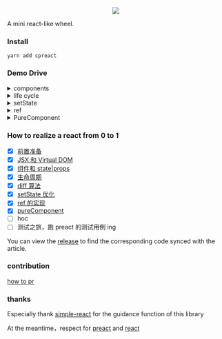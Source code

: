 <div align="center">
  <img src="http://oqhtscus0.bkt.clouddn.com/9c461a61924ed0fecb6024a256671251.jpg-200">
</div>

A mini react-like wheel.

### Install

```
yarn add cpreact
```

### Demo Drive

<details>
  <summary>components</summary>

```js
class A extends Component {
  constructor(props) {
    super(props)
    this.state = {
      count: 1
    }
  }

  click() {
    this.setState({
      count: ++this.state.count
    })
  }

  render() {
    return (
      <div>
        <button onClick={this.click.bind(this)}>Click Me!</button>
        <div>{this.props.name}:{this.state.count}</div>
      </div>
    )
  }
}

ReactDOM.render(
  <A name="count" />,
  document.getElementById('root')
)
```
</details>

<details>
  <summary>life cycle</summary>

```js
class A extends Component {
  componentWillReceiveProps(props) {
    console.log('componentWillReceiveProps')
  }

  render() {
    return (
      <div>{this.props.count}</div>
    )
  }
}

class B extends Component {
  constructor(props) {
    super(props)
    this.state = {
      count: 1
    }
  }

  componentWillMount() {
    console.log('componentWillMount')
  }

  componentDidMount() {
    console.log('componentDidMount')
  }

  shouldComponentUpdate(nextProps, nextState) {
    console.log('shouldComponentUpdate', nextProps, nextState)
    return true
  }

  componentWillUpdate() {
    console.log('componentWillUpdate')
  }

  componentDidUpdate() {
    console.log('componentDidUpdate')
  }

  click() {
    this.setState({
      count: ++this.state.count
    })
  }

  render() {
    console.log('render')
    return (
      <div>
        <button onClick={this.click.bind(this)}>Click Me!</button>
        <A count={this.state.count} />
      </div>
    )
  }
}

ReactDOM.render(
  <B />,
  document.getElementById('root')
)
```
</details>

<details>
  <summary>setState</summary>

```js
export default class B extends Component {
  constructor(props) {
    super(props)
    this.state = {
      count: 0
    }
    this.click = this.click.bind(this)
  }

  click() {
    for (let i = 0; i < 10; i++) {
      this.setState({ // 在先前的逻辑中，没调用一次 setState 就会 render 一次
        count: ++this.state.count
      })
    }
  }

  render() {
    console.log(this.state.count)
    return (
      <div>
        <button onClick={this.click}>增加</button>
        <div>{this.state.count}</div>
      </div>
    )
  }
}
```
</details>

<details>
<summary>ref</summary>

```js
class A extends Component {
  constructor() {
    super()
    this.state = {
      count: 0
    }
    this.click = this.click.bind(this)
  }

  click() {
    this.setState({
      count: ++this.state.count
    })
  }

  render() {
    return <div>{this.state.count}</div>
  }
}

class B extends Component {
  constructor() {
    super()
    this.click = this.click.bind(this)
  }

  click() {
    this.A.click()
  }

  render() {
    return (
      <div>
        <button onClick={this.click}>加1</button>
        <A ref={(e) => { this.A = e }} />
      </div>
    )
  }
}
```
</details>

<details>
<summary>PureComponent</summary>

```js
// 测试用例：验证 state 浅比较
class B extends PureComponent {
  constructor(props) {
    super(props)
    this.state = {
      count: 0
    }
    this.click = this.click.bind(this)
  }

  click() {
    const state = Object.assign({}, this.state)

    this.setState({
      count: this.state.count + 1,
    })
  }

  render() {
    return (
      <div>
        <button onClick={this.click}>增加</button>
        <div>{this.state.count}</div>
      </div>
    )
  }
}

// 测试用例：验证 props 浅比较
class A extends PureComponent {
  render() {
    return (
      <div>{this.props.count.number}</div>
    )
  }
}

class B extends PureComponent {
  constructor(props) {
    super(props)
    this.state = {
      count: { number: 1 }
    }
  }

  click() {
    this.setState({
      count: { number: 1 }
    })
  }

  render() {
    return (
      <div>
        <button onClick={this.click.bind(this)}>Click Me!</button>
        <A count={ this.state.count } />
      </div>
    )
  }
}
```
</details>

### How to realize a react from 0 to 1

- [x] [前置准备](https://github.com/MuYunyun/blog/blob/master/BasicSkill/从0到1实现React/0.前置准备.md)
- [x] [JSX 和 Virtual DOM](https://github.com/MuYunyun/blog/issues/24)
- [x] [组件和 state|props](https://github.com/MuYunyun/blog/issues/25)
- [x] [生命周期](https://github.com/MuYunyun/blog/blob/master/BasicSkill/从0到1实现React/3.生命周期.md)
- [x] [diff 算法](https://github.com/MuYunyun/blog/issues/26)
- [x] [setState 优化](https://github.com/MuYunyun/blog/blob/master/BasicSkill/从0到1实现React/5.setState.md)
- [x] [ref 的实现](https://github.com/MuYunyun/blog/blob/master/BasicSkill/从0到1实现React/6.ref.md)
- [x] [pureComponent](https://github.com/MuYunyun/blog/blob/master/BasicSkill/从0到1实现React/7.PureComponent.md)
- [ ] hoc
- [ ] 测试之旅，跑 preact 的测试用例 ing

You can view the [release](https://github.com/MuYunyun/cpreact/releases) to find the corresponding code synced with the article.

### contribution

[how to pr](https://github.com/MuYunyun/cpreact/blob/master/.github/PULL_REQUEST_TEMPLATE.md)

### thanks

Especially thank [simple-react](https://github.com/hujiulong/simple-react) for the guidance function of this library

At the meantime，respect for [preact](https://github.com/developit/preact) and [react](https://github.com/facebook/react)
